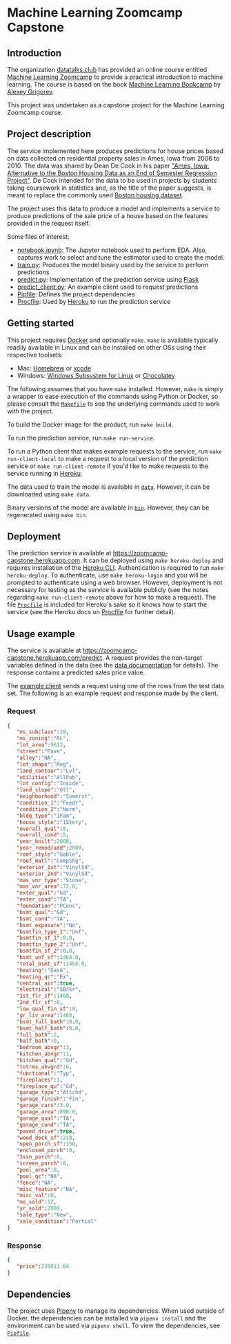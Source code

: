 # Machine Learning Zoomcamp Capstone

## Introduction

The organization [datatalks.club](https://datatalks.club) has provided an online course 
entitled [Machine Learning Zoomcamp](https://datatalks.club/courses/2021-winter-ml-zoomcamp.html)
to provide a practical introduction to machine learning. The course is based on the book 
[Machine Learning Bookcamp](https://www.manning.com/books/machine-learning-bookcamp) by 
[Alexey Grigorev](https://alexeygrigorev.com/).

This project was undertaken as a capstone project for the Machine Learning Zoomcamp course.

## Project description

The service implemented here produces predictions for house prices based on data collected on residential property
sales in Ames, Iowa from 2006 to 2010. The data was shared by Dean De Cock in his paper ["Ames, Iowa: Alternative to the 
Boston Housing Data as an End of Semester Regression Project"](http://jse.amstat.org/v19n3/decock.pdf). De Cock intended
for the data to be used in projects by students taking coursework in statistics and, as the title of the paper suggests,
is meant to replace the commonly used [Boston housing dataset](http://dx.doi.org/10.1016/0095-0696(78)90006-2).

The project uses this data to produce a model and implements a service to produce predictions of the sale price of
a house based on the features provided in the request itself.

Some files of interest:

- [notebook.ipynb](notebook.ipynb): The Jupyter notebook used to perform EDA. Also, captures work to select and tune the 
  estimator used to create the model.
- [train.py](train.py): Produces the model binary used by the service to perform predictions 
- [predict.py](predict.py): Implementation of the prediction service using [Flask](https://flask.palletsprojects.com/)
- [predict_client.py](predict_client.py): An example client used to request predictions
- [Pipfile](Pipfile): Defines the project dependencies
- [Procfile](Procfile): Used by [Heroku](https://heroku.com) to run the prediction service

## Getting started

This project requires [Docker](https://docs.docker.com/get-docker/) and optionally `make`. `make` is available typically 
readily available in Linux and can be installed on other OSs using their respective toolsets:

- Mac: [Homebrew](https://brew.sh/) or [xcode](https://apps.apple.com/us/app/xcode/)
- Windows: [Windows Subsystem for Linux](https://docs.microsoft.com/en-us/windows/wsl/) or [Chocolatey](https://chocolatey.org/)

The following assumes that you have `make` installed. However, `make` is simply a wrapper to ease execution of the commands
using Python or Docker, so please consult the [`Makefile`](Makefile) to see the underlying commands used to work with the project.

To build the Docker image for the product, run `make build`.

To run the prediction service, run `make run-service`.

To run a Python client that makes example requests to the service, run `make run-client-local` to make a request to a local
version of the prediction service or `make run-client-remote` if you'd like to make requests to the service running in 
[Heroku](https://heroku.com).

The data used to train the model is available in [`data`](data). However, it can be downloaded using `make data`.

Binary versions of the model are available in [`bin`](bin). However, they can be regenerated using `make bin`.

## Deployment

The prediction service is available at https://zoomcamp-capstone.herokuapp.com. It can be deployed using
`make heroku-deploy` and requires installation of the [Heroku CLI](https://devcenter.heroku.com/articles/heroku-cli). 
Authentication is required to run `make heroku-deploy`. To authenticate, use `make heroku-login` and you will be prompted
to authenticate using a web browser. However, deployment is not necessary for testing as the service is available
publicly (see the notes regarding `make run-client-remote` above for how to make a request). The file [`Procfile`](Procfile)
is included for Heroku's sake so it knows how to start the service (see the Heroku docs on 
[Procfile](https://devcenter.heroku.com/articles/procfile) for further detail).

## Usage example

The service is available at https://zoomcamp-capstone.herokuapp.com/predict. A request provides the non-target 
variables defined in the data (see the [data documentation](data/DataDocumentation.txt) for details). The response 
contains a predicted sales price value.

The [example client](predict_client.py) sends a request using one of the rows from the test data set. The following
is an example request and response made by the client.

### Request

```json
{
   "ms_subclass":20,
   "ms_zoning":"RL",
   "lot_area":9612,
   "street":"Pave",
   "alley":"NA",
   "lot_shape":"Reg",
   "land_contour":"Lvl",
   "utilities":"AllPub",
   "lot_config":"Inside",
   "land_slope":"Gtl",
   "neighborhood":"Somerst",
   "condition_1":"Feedr",
   "condition_2":"Norm",
   "bldg_type":"1Fam",
   "house_style":"1Story",
   "overall_qual":8,
   "overall_cond":5,
   "year_built":2008,
   "year_remod/add":2009,
   "roof_style":"Gable",
   "roof_matl":"CompShg",
   "exterior_1st":"VinylSd",
   "exterior_2nd":"VinylSd",
   "mas_vnr_type":"Stone",
   "mas_vnr_area":72.0,
   "exter_qual":"Gd",
   "exter_cond":"TA",
   "foundation":"PConc",
   "bsmt_qual":"Gd",
   "bsmt_cond":"TA",
   "bsmt_exposure":"No",
   "bsmtfin_type_1":"Unf",
   "bsmtfin_sf_1":0.0,
   "bsmtfin_type_2":"Unf",
   "bsmtfin_sf_2":0.0,
   "bsmt_unf_sf":1468.0,
   "total_bsmt_sf":1468.0,
   "heating":"GasA",
   "heating_qc":"Ex",
   "central_air":true,
   "electrical":"SBrkr",
   "1st_flr_sf":1468,
   "2nd_flr_sf":0,
   "low_qual_fin_sf":0,
   "gr_liv_area":1468,
   "bsmt_full_bath":0.0,
   "bsmt_half_bath":0.0,
   "full_bath":2,
   "half_bath":0,
   "bedroom_abvgr":3,
   "kitchen_abvgr":1,
   "kitchen_qual":"Gd",
   "totrms_abvgrd":6,
   "functional":"Typ",
   "fireplaces":1,
   "fireplace_qu":"Gd",
   "garage_type":"Attchd",
   "garage_finish":"Fin",
   "garage_cars":3.0,
   "garage_area":898.0,
   "garage_qual":"TA",
   "garage_cond":"TA",
   "paved_drive":true,
   "wood_deck_sf":210,
   "open_porch_sf":150,
   "enclosed_porch":0,
   "3ssn_porch":0,
   "screen_porch":0,
   "pool_area":0,
   "pool_qc":"NA",
   "fence":"NA",
   "misc_feature":"NA",
   "misc_val":0,
   "mo_sold":12,
   "yr_sold":2009,
   "sale_type":"New",
   "sale_condition":"Partial"
}
```

### Response

```json
{
   "price":239011.84
}
```

## Dependencies

The project uses [Pipenv](https://pipenv.pypa.io/) to manage its dependencies. When used outside of Docker, the 
dependencies can be installed via `pipenv install` and the environment can be used via `pipenv shell`. 
To view the dependencies, see [`Pipfile`](Pipfile).
